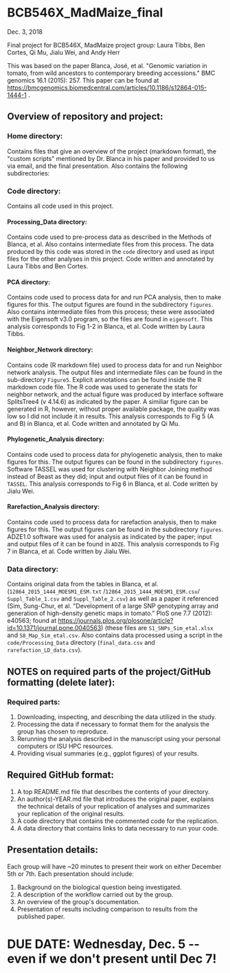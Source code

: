 # BCB546X_MadMaize_finalDec. 3, 2018Final project for BCB546X, MadMaize project group: Laura Tibbs, Ben Cortes, Qi Mu, Jialu Wei, and Andy HerrThis was based on the paper Blanca, José, et al. "Genomic variation in tomato, from wild ancestors to contemporary breeding accessions." BMC genomics 16.1 (2015): 257. This paper can be found at https://bmcgenomics.biomedcentral.com/articles/10.1186/s12864-015-1444-1 .## Overview of repository and project:### Home directory:Contains files that give an overview of the project (markdown format), the "custom scripts" mentioned by Dr. Blanca in his paper and provided to us via email, and the final presentation. Also contains the following subdirectories:### Code directory:Contains all code used in this project.#### Processing_Data directory: Contains code used to pre-process data as described in the Methods of Blanca, et al. Also contains intermediate files from this process. The data produced by this code was stored in the `code` directory and used as input files for the other analyses in this project. Code written and annotated by Laura Tibbs and Ben Cortes.#### PCA directory: Contains code used to process data for and run PCA analysis, then to make figures for this. The output figures are found in the subdirectory `figures`. Also contains intermediate files from this process; these were associated with the Eigensoft v3.0 program, so the files are found in `eigensoft`. This analysis corresponds to Fig 1-2 in Blanca, et al. Code written by Laura Tibbs.#### Neighbor_Network directory: Contains code (R markdown file) used to process data for and run Neighbor network analysis. The output files and intermediate files can be found in the sub-directory `Figure5`. Explicit annotations can be found inside the R markdown code file. The R code was used to generate the stats for neighbor network, and the actual figure was produced by interface software SplitsTree4 (v 4.14.6) as indicated by the paper. A similiar figure can be generated in R, however, without proper available package, the quality was low so I did not include it in results. This analysis corresponds to Fig 5 (A and B) in Blanca, et al. Code written and annotated by Qi Mu.#### Phylogenetic_Analysis directory: Contains code used to process data for phylogenetic analysis, then to make figures for this. The output figures can be found in the subdirectory `figures`. Software TASSEL was used for clustering with Neighbor Joining method instead of Beast as they did; input and output files of it can be found in `TASSEL`. This analysis corresponds to Fig 6 in Blanca, et al. Code written by Jialu Wei.#### Rarefaction_Analysis directory: Contains code used to process data for rarefaction analysis, then to make figures for this. The output figures can be found in the subdirectory `figures`. ADZE1.0 software was used for analysis as indicated by the paper; input and output files of it can be found in `ADZE`. This analysis corresponds to Fig 7 in Blanca, et al. Code written by Jialu Wei.### Data directory: Contains original data from the tables in Blanca, et al. (`12864_2015_1444_MOESM1_ESM.txt` /`12864_2015_1444_MOESM1_ESM.csv`/ `Suppl_Table_1.csv` and `Suppl_Table_2.csv`) as well as a paper it referenced (Sim, Sung-Chur, et al. "Development of a large SNP genotyping array and generation of high-density genetic maps in tomato." PloS one 7.7 (2012): e40563; found at https://journals.plos.org/plosone/article?id=10.1371/journal.pone.0040563) (these files are `S1_SNPs_Sim_etal.xlsx` and `S8_Map_Sim_etal.csv`. Also contains data processed using a script in the `code/Processing_Data` directory (`final_data.csv` and `rarefaction_LD_data.csv`).## NOTES on required parts of the project/GitHub formatting (delete later):### Required parts:1. Downloading, inspecting, and describing the data utilized in the study.2. Processing the data if necessary to format them for the analysis the group has chosen toreproduce.3. Rerunning the analysis described in the manuscript using your personal computers or ISU HPCresources.4. Providing visual summaries (e.g., ggplot figures) of your results.## Required GitHub format:1. A top README.md file that describes the contents of your directory.2. An author(s)-YEAR.md file that introduces the original paper, explains the technical details of yourreplication of analyses and summarizes your replication of the original results.3. A code directory that contains the commented code for the replication.4. A data directory that contains links to data necessary to run your code.## Presentation details:Each group will have ~20 minutes to present their work on either December 5th or 7th. Eachpresentation should include:1. Background on the biological question being investigated.2. A description of the workflow carried out by the group.3. An overview of the group's documentation.4. Presentation of results including comparison to results from the published paper.# DUE DATE: Wednesday, Dec. 5 -- even if we don't present until Dec 7! 